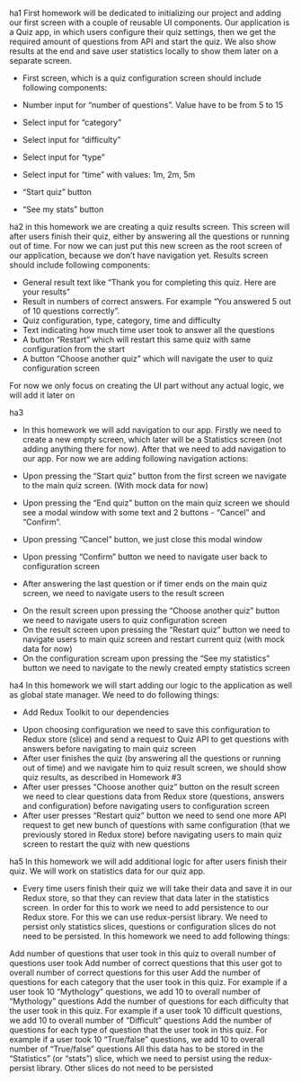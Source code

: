 ha1
First homework will be dedicated to initializing our project and adding our first screen with a couple of reusable UI components. Our application is a Quiz app, in which users configure their quiz settings, then we get the required amount of questions from API and start the quiz. We also show results at the end and save user statistics locally to show them later on a separate screen.

+ First screen, which is a quiz configuration screen should include following components:

+ Number input for “number of questions”. Value have to be from 5 to 15
+ Select input for “category”
+ Select input for “difficulty”
+ Select input for “type”
+ Select input for “time” with values: 1m, 2m, 5m
+ “Start quiz” button
+ “See my stats” button

ha2
in this homework we are creating a quiz results screen. This screen will after users finish their quiz, either by answering all the questions or running out of time. For now we can just put this new screen as the root screen of our application, because we don’t have navigation yet. Results screen should include following components:

+ General result text like “Thank you for completing this quiz. Here are your results”
+ Result in numbers of correct answers. For example “You answered 5 out of 10 questions correctly”.
+ Quiz configuration, type, category, time and difficulty
+ Text indicating how much time user took to answer all the questions
+ A button “Restart” which will restart this same quiz with same configuration from the start
+ A button “Choose another quiz” which will navigate the user to quiz configuration screen

For now we only focus on creating the UI part without any actual logic, we will add it later on

ha3
+ In this homework we will add navigation to our app. Firstly we need to create a new empty screen, which later will be a Statistics screen (not adding anything there for now). After that we need to add navigation to our app. For now we are adding following navigation actions:

+ Upon pressing the “Start quiz” button from the first screen we navigate to the main quiz screen. (With mock data for now)
+ Upon pressing the “End quiz” button on the main quiz screen we should see a modal window with some text and 2 buttons - “Cancel” and “Confirm”.
+ Upon pressing “Cancel” button, we just close this modal window
+ Upon pressing “Confirm” button we need to navigate user back to configuration screen
- After answering the last question or if timer ends on the main quiz screen, we need to navigate users to the result screen
+ On the result screen upon pressing the “Choose another quiz” button we need to navigate users to quiz configuration screen
+ On the result screen upon pressing the “Restart quiz” button we need to navigate users to main quiz screen and restart current quiz (with mock data for now)
+ On the configuration scream upon pressing the “See my statistics” button we need to navigate to the newly created empty statistics screen

ha4
In this homework we will start adding our logic to the application as well as global state manager. We need to do following things:

+ Add Redux Toolkit to our dependencies
- Upon choosing configuration we need to save this configuration to Redux store (slice) and send a request to Quiz API to get questions with answers before navigating to main quiz screen
- After user finishes the quiz (by answering all the questions or running out of time) and we navigate him to quiz result screen, we should show quiz results, as described in Homework #3
- After user presses “Choose another quiz” button on the result screen we need to clear questions data from Redux store (questions, answers and configuration) before navigating users to configuration screen
- After user presses “Restart quiz” button we need to send one more API request to get new bunch of questions with same configuration (that we previously stored in Redux store) before navigating users to main quiz screen to restart the quiz with new questions

ha5
In this homework we will add additional logic for after users finish their quiz. We will work on statistics data for our quiz app.
- Every time users finish their quiz we will take their data and save it in our Redux store, so that they can review that data later in the statistics screen. In order for this to work we need to add persistence to our Redux store. For this we can use redux-persist library. We need to persist only statistics slices, questions or configuration slices do not need to be persisted. In this homework we need to add following things:

Add number of questions that user took in this quiz to overall number of questions user took
Add number of correct questions that this user got to overall number of correct questions for this user
Add the number of questions for each category that the user took in this quiz. For example if a user took 10 “Mythology” questions, we add 10 to overall number of “Mythology” questions
Add the number of questions for each difficulty that the user took in this quiz. For example if a user took 10 difficult questions, we add 10 to overall number of “Difficult” questions
Add the number of questions for each type of question that the user took in this quiz. For example if a user took 10 “True/false” questions, we add 10 to overall number of “True/false” questions
All this data has to be stored in the “Statistics” (or “stats”) slice, which we need to persist using the redux-persist library. Other slices do not need to be persisted